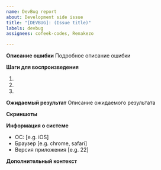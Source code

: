 ```yaml
---
name: DevBug report
about: Development side issue
title: "[DEVBUG]: (Issue title)"
labels: devbug
assignees: cofeek-codes, Renakezo

---
```


**Описание ошибки**
Подробное описание ошибки

**Шаги для воспроизведения**

1.
2.
3.

**Ожидаемый результат**
Описание ожидаемого результата

**Скриншоты**


**Информация о системе**
 - ОС: [e.g. iOS]
 - Браузер [e.g. chrome, safari]
 - Версия приложения [e.g. 22]


**Дополнительный контекст**
